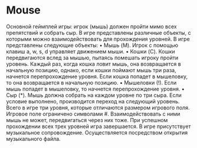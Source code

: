# Mouse
Основной геймплей игры: игрок (мышь) должен пройти мимо всех препятствий и собрать сыр. В игре представлены различные объекты, с которыми можно взаимодействовать для прохождения уровней. 
В игре представлены следующие объекты:
•	Мышь (M). Игрок с помощью клавиш a, w, s, d управляет движением мыши.
•	Кошки (C). Кошки передвигаются вслед за мышью, пытаясь помешать игроку пройти уровень. Каждый раз, когда кошка ловит мышь, она возвращается в начальную позицию, однако, если кошки поймают мышь три раза, начнется перепрохождение уровня. Если кошка попадет в мышеловку, то она возвращается в начальную позицию.
•	Мышеловки (!). Если мышь попадет в мышеловку, то начнется перепрохождение уровня.
•	Сыр (*). Мышь должна собрать на каждом уровне по три сыра. Если условие выполнено, производится переход на следующий уровень.
Всего в игре три уровня, которые отличаются размером игрового поля. Игровое поле ограничено символами #. Взаимодействовать с ними мышь не может, передвигаться через них тоже. При успешном прохождении всех трех уровней игра завершается.
В игре присутствует музыкальное сопровождение. Осуществляется посредством открытия музыкального файла.
